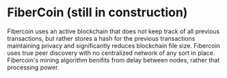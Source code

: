 # FiberCoin (still in construction)
Fibercoin uses an active blockchain that does not keep track of all previous transactions, but rather stores a hash for the previous transactions maintaining privacy and significantly reduces blockchain file size.
Fibercoin uses true peer discovery with no centralized network of any sort in place.
Fibercoin's mining algorithm benifits from delay between nodes, rather that processing power.

